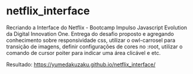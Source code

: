 # netflix_interface
Recriando a Interface do Netflix  - Bootcamp Impulso Javascript Evolution da Digital Innovation One.
Entrega do desafio proposto e agregando conhecimento sobre responsividade css, utilizar o owl-carrosel para transição de imagens, definir configurações de cores no :root, utilizar o comando de cursor poiter para indicar uma área clicável e etc. 

Resultado:
https://yumedakuzaku.github.io/netflix_interface/
